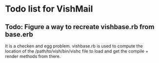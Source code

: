 # Todo list for VishMail

## Todo: Figure a way to recreate vishbase.rb from base.erb

It is a checken and egg problem. vishbase.rb is used to compute the location
of the /path/to/vish/bin/vishc file to load 
and get the compile + render methods from there.



